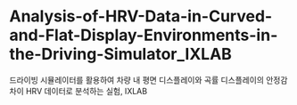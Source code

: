 # Analysis-of-HRV-Data-in-Curved-and-Flat-Display-Environments-in-the-Driving-Simulator_IXLAB
드라이빙 시뮬레이터를 활용하여 차량 내 평면 디스플레이와 곡률 디스플레이의 안정감 차이 HRV 데이터로 분석하는 실험, IXLAB
